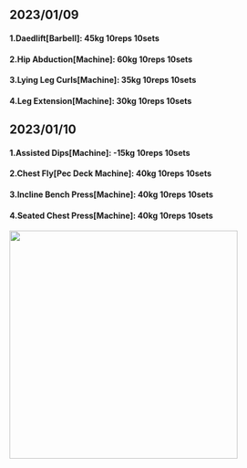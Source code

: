 ## 2023/01/09
#### 1.Daedlift\[Barbell\]: 45kg 10reps 10sets
#### 2.Hip Abduction\[Machine\]: 60kg 10reps 10sets
#### 3.Lying Leg Curls\[Machine\]: 35kg 10reps 10sets
#### 4.Leg Extension\[Machine\]: 30kg 10reps 10sets

## 2023/01/10
#### 1.Assisted Dips\[Machine\]: -15kg 10reps 10sets
#### 2.Chest Fly\[Pec Deck Machine\]: 40kg 10reps 10sets
#### 3.Incline Bench Press\[Machine\]: 40kg 10reps 10sets
#### 4.Seated Chest Press\[Machine\]: 40kg 10reps 10sets

<img src='../_resources/__071.png' width='400px' />

